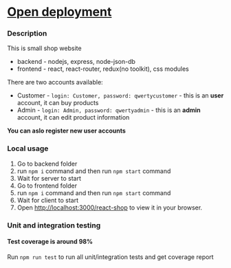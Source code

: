 # [Open deployment](https://maslomeister.github.io/react-shop/)

### Description

This is small shop website

- backend - nodejs, express, node-json-db
- frontend - react, react-router, redux(no toolkit), css modules

There are two accounts available:

- Customer - `login: Customer, password: qwertycustomer` - this is an **user** account, it can buy products
- Admin - `login: Admin, password: qwertyadmin` - this is an **admin** account, it can edit product information

**You can aslo register new user accounts**

### Local usage

1. Go to backend folder
2. run `npm i` command and then run `npm start` command
3. Wait for server to start
4. Go to frontend folder
5. run `npm i` command and then run `npm start` command
6. Wait for client to start
7. Open [http://localhost:3000/react-shop](http://localhost:3000/react-shop) to view it in your browser.

### Unit and integration testing

#### Test coverage is around 98%

Run `npm run test` to run all unit/integration tests and get coverage report
